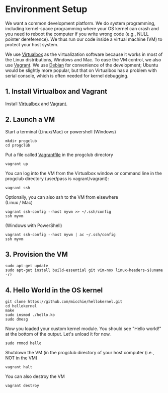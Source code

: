 # Environment Setup

We want a common development platform.
We do system programming, including kernel-space programming where your OS
kernel can crash and you need to reboot the computer if you write wrong code
(e.g., NULL pointer dereference).
We thus run our code inside a virtual machine (VM) to protect your host
system.

We use [Virtualbox](https://www.virtualbox.org/) as the virtualization software because it works in most of the Linux distributions, Windows and Mac.
To ease the VM control, we also use [Vagrant](https://www.vagrantup.com/).
We use [Debian](https://www.debian.org/) for convenience of the development;
Ubuntu would be slightly more popular, but that on Virtualbox has a problem with serial console, which is often needed for kernel debugging.

## 1. Install Virtualbox and Vagrant
Install [Virtualbox](https://www.virtualbox.org/) and [Vagrant](https://www.vagrantup.com/).

## 2. Launch a VM
Start a terminal (Linux/Mac) or powershell (Windows)
```
mkdir progclub
cd progclub
```
Put a file called [Vagrantfile](./Vagrantfile) in the progclub directory
```
vagrant up
```
You can log into the VM from the Virtualbox window or command line in the
progclub directory (user/pass is vagrant/vagrant):
```
vagrant ssh
```
Optionally, you can also ssh to the VM from elsewhere \
(Linux / Mac)
```
vagrant ssh-config --host myvm >> ~/.ssh/config
ssh myvm
```
(Windows with PowerShell)
```
vagrant ssh-config --host myvm | ac ~/.ssh/config
ssh myvm
```

## 3. Provision the VM
```
sudo apt-get update
sudo apt-get install build-essential git vim-nox linux-headers-$(uname -r)
```

## 4. Hello World in the OS kernel
```
git clone https://github.com/micchie/hellokernel.git
cd hellokernel
make
sudo insmod ./hello.ko
sudo dmesg
```
Now you loaded your custom kernel module.
You should see "Hello world!" at the bottom of the output.
Let's unload it for now.
```
sudo rmmod hello
```
Shutdown the VM (in the progclub directory of your host computer (i.e., NOT in the VM)
```
vagrant halt
```
You can also destroy the VM
```
vagrant destroy
```
